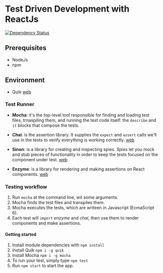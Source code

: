 # Test Driven Development with ReactJs
[![Dependency Status](https://gemnasium.com/badges/github.com/anyulled/tdd_react.svg)](https://gemnasium.com/github.com/anyulled/tdd_react)
## Prerequisites

- NodeJs
- npm

## Environment

- Quik [web](https://www.npmjs.com/package/quik)

### Test Runner

- **Mocha**: it's the top-level tool responsible for finding and loading test files, trnaspiling them, and running the test code itself: the `describe` and `it` blocks that compose the tests.

- **Chai**: is the assertion library. It supplies the `expect` and `assert` calls we'll use in the tests to verify everything is working correctly. [web](http://chaijs.com/api/)
 
- **Sinon**: is a library for creating and inspecting spies. _Spies_ let you mock and stub pieces of functionality in order to keep the tests focused on the component under test. [web](http://sinonjs.org/docs/)

- **Enzyme**: is a library for rendering and making assertions on React components. [web](http://airbnb.io/enzyme/docs/api/index.html)

### Testing workflow

 1. Run `mocha` at the command line, wit some arguments.
 2. Mocha finds the test files and transpiles them.
 3. Mocha executes the tests, which are writeen in Javascript (EcmaScript 6).
 4. Each test will `import` _enzyme_ and _chai_, then use them to render components and make assertions.
 
#### Getting started
 
1. Install module dependencies with `npm install`
2. Install Quik `npm i -g quik`
3. Install Mocha `npm i -g mocha`
4. To run your test, simply type `npm test`
5. Run `npm start` to start the app.

